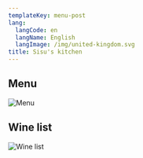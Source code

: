 ```yaml
---
templateKey: menu-post
lang:
  langCode: en
  langName: English
  langImage: /img/united-kingdom.svg
title: Sisu's kitchen
---
```

## Menu

![Menu](/img/ejemplo-menu.png)

## Wine list

![Wine list](/img/ejemplo-menu.png)